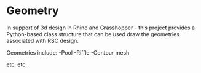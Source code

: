 # Geometry

In support of 3d design in Rhino and Grasshopper - this project provides a Python-based class structure that can be used draw the geometries associated with RSC design.

Geometries include:
-Pool
-Riffle
-Contour mesh

etc. etc.